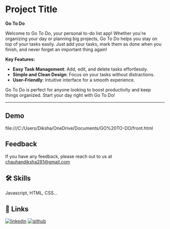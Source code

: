 
# Project Title



**Go To Do**

Welcome to Go To Do, your personal to-do list app! Whether you're organizing your day or planning big projects, Go To Do helps you stay on top of your tasks easily. Just add your tasks, mark them as done when you finish, and never forget an important thing again!

**Key Features:**
- **Easy Task Management**: Add, edit, and delete tasks effortlessly.
- **Simple and Clean Design**: Focus on your tasks without distractions.
- **User-Friendly**: Intuitive interface for a smooth experience.

Go To Do is perfect for anyone looking to boost productivity and keep things organized. Start your day right with Go To Do!

---




## Demo



file:///C:/Users/Diksha/OneDrive/Documents/GO%20TO-DO/front.html
## Feedback

If you have any feedback, please reach out to us at chauhandiksha281@gmail.com


## 🛠 Skills
Javascript, HTML, CSS...


## 🔗 Links

[![linkedin](https://img.shields.io/badge/linkedin-0A66C2?style=for-the-badge&logo=linkedin&logoColor=white)](https://www.linkedin.com/in/diksha-chauhan-111754257/)
[![github](https://img.shields.io/badge/github-1DA1F2?style=for-the-badge&logo=github&logoColor=white)](https://github.com/chauw210)

